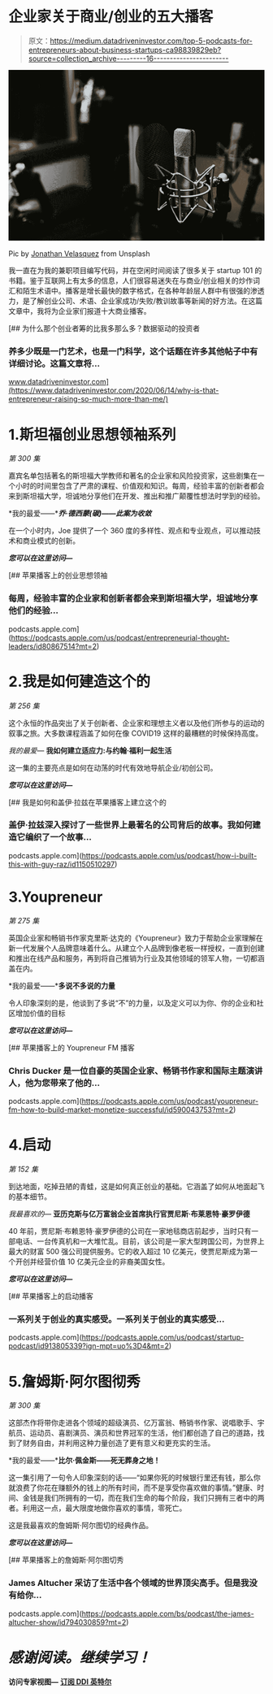 # 企业家关于商业/创业的五大播客

> 原文：<https://medium.datadriveninvestor.com/top-5-podcasts-for-entrepreneurs-about-business-startups-ca98839829eb?source=collection_archive---------16----------------------->

![](img/4c4f91a2c2d90d11bde5e4b865dc5978.png)

Pic by [Jonathan Velasquez](https://unsplash.com/@jonathanvez) from Unsplash

我一直在为我的兼职项目编写代码，并在空闲时间阅读了很多关于 startup 101 的书籍。鉴于互联网上有太多的信息，人们很容易迷失在与商业/创业相关的炒作词汇和陌生术语中。播客是增长最快的数字格式，在各种年龄层人群中有很强的渗透力，是了解创业公司、术语、企业家成功/失败/教训故事等新闻的好方法。在这篇文章中，我将为企业家们报道十大商业播客。

[](https://www.datadriveninvestor.com/2020/06/14/why-is-that-entrepreneur-raising-so-much-more-than-me/) [## 为什么那个创业者筹的比我多那么多？数据驱动的投资者

### 养多少既是一门艺术，也是一门科学，这个话题在许多其他帖子中有详细讨论。这篇文章将…

www.datadriveninvestor.com](https://www.datadriveninvestor.com/2020/06/14/why-is-that-entrepreneur-raising-so-much-more-than-me/) 

# 1.斯坦福创业思想领袖系列

*第 300 集*

嘉宾名单包括著名的斯坦福大学教师和著名的企业家和风险投资家，这些剧集在一个小时的时间里包含了严肃的课程、价值观和知识。每周，经验丰富的创新者都会来到斯坦福大学，坦诚地分享他们在开发、推出和推广颠覆性想法时学到的经验。

*我的最爱——****乔·德西蒙(碳)——此案为收敛***

在一个小时内，Joe 提供了一个 360 度的多样性、观点和专业观点，可以推动技术和商业模式的创新。

***您可以在这里访问—***

[](https://podcasts.apple.com/us/podcast/entrepreneurial-thought-leaders/id80867514?mt=2) [## 苹果播客上的创业思想领袖

### 每周，经验丰富的企业家和创新者都会来到斯坦福大学，坦诚地分享他们的经验…

podcasts.apple.com](https://podcasts.apple.com/us/podcast/entrepreneurial-thought-leaders/id80867514?mt=2) 

# 2.我是如何建造这个的

*第 256 集*

这个永恒的作品突出了关于创新者、企业家和理想主义者以及他们所参与的运动的叙事之旅。大多数课程涵盖了如何在像 COVID19 这样的最糟糕的时候保持高度。

*我的最爱—* **我如何建立适应力:与约翰·福利一起生活**

这一集的主要亮点是如何在动荡的时代有效地导航企业/初创公司。

***您可以在这里访问—***

[](https://podcasts.apple.com/us/podcast/how-i-built-this-with-guy-raz/id1150510297) [## 我是如何和盖伊·拉兹在苹果播客上建立这个的

### 盖伊·拉兹深入探讨了一些世界上最著名的公司背后的故事。我如何建造它编织了一个故事…

podcasts.apple.com](https://podcasts.apple.com/us/podcast/how-i-built-this-with-guy-raz/id1150510297) 

# 3.Youpreneur

*第 275 集*

英国企业家和畅销书作家克里斯·达克的《Youpreneur》致力于帮助企业家理解在新一代发展个人品牌意味着什么。从建立个人品牌到像老板一样授权，一直到创建和推出在线产品和服务，再到将自己推销为行业及其他领域的领军人物，一切都涵盖在内。

*我的最爱——***多说不多说的力量**

令人印象深刻的是，他谈到了多说“不”的力量，以及定义可以为你、你的企业和社区增加价值的目标

***您可以在这里访问—***

[](https://podcasts.apple.com/us/podcast/youpreneur-fm-how-to-build-market-monetize-successful/id590043753?mt=2) [## 苹果播客上的 Youpreneur FM 播客

### Chris Ducker 是一位自豪的英国企业家、畅销书作家和国际主题演讲人，他为您带来了他的…

podcasts.apple.com](https://podcasts.apple.com/us/podcast/youpreneur-fm-how-to-build-market-monetize-successful/id590043753?mt=2) 

# 4.启动

*第 152 集*

到达地面，吃掉丑陋的青蛙，这是如何真正创业的基础。它涵盖了如何从地面起飞的基本细节。

*我最喜欢的—* **亚历克斯与亿万富翁企业首席执行官贾尼斯·布莱恩特·豪罗伊德**

40 年前，贾尼斯·布赖恩特·豪罗伊德的公司在一家地毯商店前起步，当时只有一部电话、一台传真机和一大堆忙乱。目前，该公司是一家大型跨国公司，为世界上最大的财富 500 强公司提供服务。它的收入超过 10 亿美元，使贾尼斯成为第一个开创并经营价值 10 亿美元企业的非裔美国女性。

***您可以在这里访问—***

[](https://podcasts.apple.com/us/podcast/startup-podcast/id913805339?ign-mpt=uo%3D4&mt=2) [## 苹果播客上的启动播客

### 一系列关于创业的真实感受。一系列关于创业的真实感受…

podcasts.apple.com](https://podcasts.apple.com/us/podcast/startup-podcast/id913805339?ign-mpt=uo%3D4&mt=2) 

# 5.詹姆斯·阿尔图彻秀

*第 300 集*

这部杰作将带你走进各个领域的超级演员、亿万富翁、畅销书作家、说唱歌手、宇航员、运动员、喜剧演员、演员和世界冠军的生活，他们都创造了自己的道路，找到了财务自由，并利用这种力量创造了更有意义和更充实的生活。

*我的最爱——***比尔·佩金斯——死无葬身之地！**

这一集引用了一句令人印象深刻的话——“如果你死的时候银行里还有钱，那么你就浪费了你花在赚额外的钱上的所有时间，而不是享受你喜欢做的事情。”健康、时间、金钱是我们所拥有的一切，而在我们生命的每个阶段，我们只拥有三者中的两者。利用这一点，最大限度地做你喜欢的事情，零死亡。

这是我最喜欢的詹姆斯·阿尔图切的经典作品。

***您可以在这里访问—***

[](https://podcasts.apple.com/bs/podcast/the-james-altucher-show/id794030859?mt=2) [## 苹果播客上的詹姆斯·阿尔图切秀

### James Altucher 采访了生活中各个领域的世界顶尖高手。但是我没有给你…

podcasts.apple.com](https://podcasts.apple.com/bs/podcast/the-james-altucher-show/id794030859?mt=2) 

# ***感谢阅读。继续学习！***

**访问专家视图—** [**订阅 DDI 英特尔**](https://datadriveninvestor.com/ddi-intel)